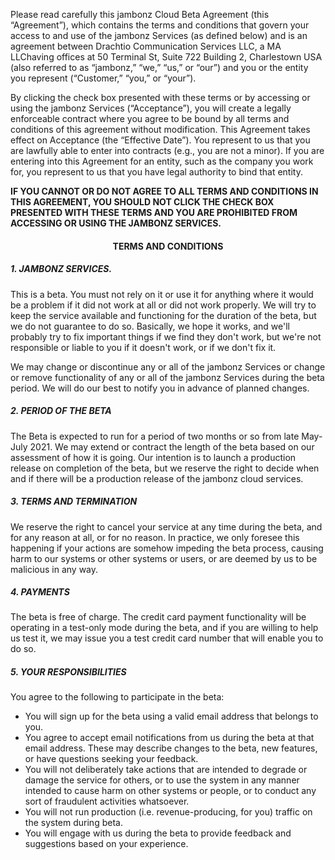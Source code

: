 Please read carefully this jambonz Cloud Beta Agreement (this “Agreement”), which contains the terms and conditions that govern your access to and use of the jambonz Services (as defined below) and is an agreement between Drachtio Communication Services LLC, a MA LLChaving offices at 50 Terminal St, Suite 722 Building 2, Charlestown USA (also referred to as “jambonz,” “we,” “us,” or “our”) and you or the entity you represent (“Customer,” “you,” or “your”).

By clicking the check box presented with these terms or by accessing or using the jambonz Services (“Acceptance”), you will create a legally enforceable contract where you agree to be bound by all terms and conditions of this agreement without modification. This Agreement takes effect on Acceptance (the “Effective Date”). You represent to us that you are lawfully able to enter into contracts (e.g., you are not a minor). If you are entering into this Agreement for an entity, such as the company you work for, you represent to us that you have legal authority to bind that entity.

**IF YOU CANNOT OR DO NOT AGREE TO ALL TERMS AND CONDITIONS IN THIS AGREEMENT, YOU SHOULD NOT CLICK THE CHECK BOX PRESENTED WITH THESE TERMS AND YOU ARE PROHIBITED FROM ACCESSING OR USING THE JAMBONZ SERVICES.**

#### <center><b>TERMS AND CONDITIONS</b></center>

##### 1. JAMBONZ SERVICES.

This is a beta. You must not rely on it or use it for anything where it would be a problem if it did not work at all or did not work properly. We will try to keep the service available and functioning for the duration of the beta, but we do not guarantee to do so. Basically, we hope it works, and we'll probably try to fix important things if we find they don't work, but we're not responsible or liable to you if it doesn't work, or if we don't fix it.

We may change or discontinue any or all of the jambonz Services or change or remove functionality of any or all of the jambonz Services during the beta period. We will do our best to notify you in advance of planned changes.

##### 2. PERIOD OF THE BETA

The Beta is expected to run for a period of two months or so from late May-July 2021.  We may extend or contract the length of the beta based on our assessment of how it is going.  Our intention is to launch a production release on completion of the beta, but we reserve the right to decide when and if there will be a production release of the jambonz cloud services.

##### 3. TERMS AND TERMINATION

We reserve the right to cancel your service at any time during the beta, and for any reason at all, or for no reason.  In practice, we only foresee this happening if your actions are somehow impeding the beta process, causing harm to our systems or other systems or users, or are deemed by us to be malicious in any way.

##### 4. PAYMENTS

The beta is free of charge.  The credit card payment functionality will be operating in a test-only mode during the beta, and if you are willing to help us test it, we may issue you a test credit card number that will enable you to do so.

##### 5. YOUR RESPONSIBILITIES

You agree to the following to participate in the beta:

- You will sign up for the beta using a valid email address that belongs to you.
- You agree to accept email notifications from us during the beta at that email address.  These may describe changes to the beta, new features, or have questions seeking your feedback.
- You will not deliberately take actions that are intended to degrade or damage the service for others, or to use the system in any manner intended to cause harm on other systems or people, or to conduct any sort of fraudulent activities whatsoever.  
- You will not run production (i.e. revenue-producing, for you) traffic on the system during beta.
- You will engage with us during the beta to provide feedback and suggestions based on your experience.
